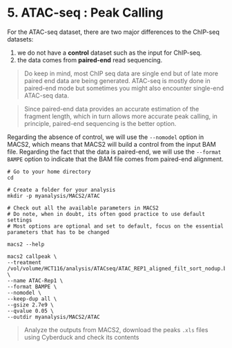 # 5. ATAC-seq : Peak Calling

For the ATAC-seq dataset, there are two major differences to the ChIP-seq datasets:

1. we do not have a **control** dataset such as the input for ChIP-seq.
2. the data comes from **paired-end** read sequencing.

> Do keep in mind, most ChIP seq data are single end but of late more paired end data are being generated. ATAC-seq is mostly done in paired-end mode but sometimes you might also encounter single-end ATAC-seq data. 

> Since paired-end data provides an accurate estimation of the fragment length, which in turn allows more accurate peak calling, in principle, paired-end sequencing is the better option.

Regarding the absence of control, we will use the `--nomodel` option in MACS2, which means that MACS2 will build a control from the input BAM file.
Regarding the fact that the data is paired-end, we will use the `--format BAMPE` option to indicate that the BAM file comes from paired-end alignment.

```
# Go to your home directory
cd 

# Create a folder for your analysis
mkdir -p myanalysis/MACS2/ATAC

# Check out all the available parameters in MACS2
# Do note, when in doubt, its often good practice to use default settings
# Most options are optional and set to default, focus on the essential parameters that has to be changed

macs2 --help

macs2 callpeak \
--treatment /vol/volume/HCT116/analysis/ATACseq/ATAC_REP1_aligned_filt_sort_nodup.bam \
--name ATAC-Rep1 \
--format BAMPE \
--nomodel \
--keep-dup all \
--gsize 2.7e9 \
--qvalue 0.05 \
--outdir myanalysis/MACS2/ATAC

```

> Analyze the outputs from MACS2, download the peaks `.xls` files using Cyberduck and check its contents
